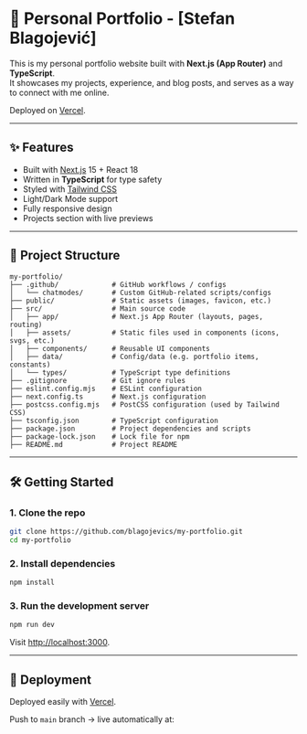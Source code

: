 # 💼 Personal Portfolio - [Stefan Blagojević]

This is my personal portfolio website built with **Next.js (App Router)** and **TypeScript**.  
It showcases my projects, experience, and blog posts, and serves as a way to connect with me online.

 Deployed on [Vercel](https://vercel.com).

---

## ✨ Features

-  Built with [Next.js](https://nextjs.org/) 15 + React 18
-  Written in **TypeScript** for type safety
-  Styled with [Tailwind CSS](https://tailwindcss.com/)
-  Light/Dark Mode support
-  Fully responsive design
-  Projects section with live previews

---

## 📂 Project Structure

```text
my-portfolio/
├── .github/             # GitHub workflows / configs
│   └── chatmodes/       # Custom GitHub-related scripts/configs
├── public/              # Static assets (images, favicon, etc.)
├── src/                 # Main source code
│   ├── app/             # Next.js App Router (layouts, pages, routing)
│   ├── assets/          # Static files used in components (icons, svgs, etc.)
│   ├── components/      # Reusable UI components
│   ├── data/            # Config/data (e.g. portfolio items, constants)
│   └── types/           # TypeScript type definitions
├── .gitignore           # Git ignore rules
├── eslint.config.mjs    # ESLint configuration
├── next.config.ts       # Next.js configuration
├── postcss.config.mjs   # PostCSS configuration (used by Tailwind CSS)
├── tsconfig.json        # TypeScript configuration
├── package.json         # Project dependencies and scripts
├── package-lock.json    # Lock file for npm
├── README.md            # Project README
```

---

## 🛠 Getting Started

### 1. Clone the repo

```bash
git clone https://github.com/blagojevics/my-portfolio.git
cd my-portfolio
```

### 2. Install dependencies

```bash
npm install
```

### 3. Run the development server

```bash
npm run dev
```

Visit [http://localhost:3000](http://localhost:3000).

---

## 🚀 Deployment

Deployed easily with [Vercel](https://vercel.com).

Push to `main` branch → live automatically at:
